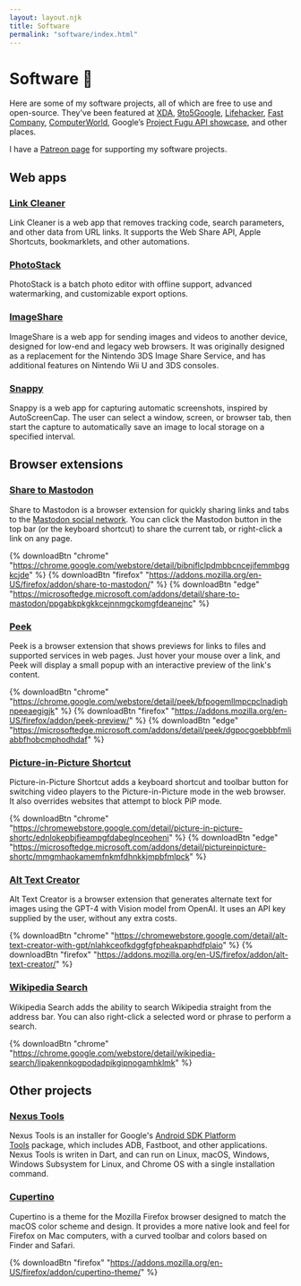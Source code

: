 ```yaml
---
layout: layout.njk
title: Software
permalink: "software/index.html"
---
```


# Software 💾

Here are some of my software projects, all of which are free to use and open-source. They've been featured at [XDA](https://www.xda-developers.com/set-up-adb-and-fastboot-on-linux-mac-os-x-and-chrome-os-with-a-single-command/), [9to5Google](https://9to5google.com/2021/12/02/how-to-downgrade-from-android-12-to-android-11-on-google-pixel/#:~:text=Nexus%20Tools), [Lifehacker](https://lifehacker.com/tech/if-you-ever-shared-spotify-link-publicly-disable-spotify-dms#:~:text=Link%20Cleaner), [Fast Company](https://www.fastcompany.com/91404012/photostack-bulk-photo-editor), [ComputerWorld](https://www.computerworld.com/article/3622366/the-best-progressive-web-apps-for-productivity.html#:~:text=PhotoStack), Google’s [Project Fugu API showcase](https://developer.chrome.com/docs/capabilities/fugu-showcase?text=Link%20Cleaner), and other places. 

I have a [Patreon page](https://www.patreon.com/corbindavenport) for supporting my software projects.

Web apps
--------

### [Link Cleaner](https://linkcleaner.app)

Link Cleaner is a web app that removes tracking code, search parameters, and other data from URL links. It supports the Web Share API, Apple Shortcuts, bookmarklets, and other automations.

### [PhotoStack](https://photostack.app)

PhotoStack is a batch photo editor with offline support, advanced watermarking, and customizable export options.

### [ImageShare](https://imgshare.corbin.io/)

ImageShare is a web app for sending images and videos to another device, designed for low-end and legacy web browsers. It was originally designed as a replacement for the Nintendo 3DS Image Share Service, and has additional features on Nintendo Wii U and 3DS consoles.

### [Snappy](https://thesnappy.app)

Snappy is a web app for capturing automatic screenshots, inspired by AutoScreenCap. The user can select a window, screen, or browser tab, then start the capture to automatically save an image to local storage on a specified interval.

Browser extensions
------------------

### [Share to Mastodon](https://github.com/corbindavenport/share-to-mastodon)

Share to Mastodon is a browser extension for quickly sharing links and tabs to the [Mastodon social network](https://joinmastodon.org/). You can click the Mastodon button in the top bar (or the keyboard shortcut) to share the current tab, or right-click a link on any page.

{% downloadBtn "chrome" "https://chrome.google.com/webstore/detail/bibnjflclpdmbbcncejifemmbggkcjde" %} {% downloadBtn "firefox" "https://addons.mozilla.org/en-US/firefox/addon/share-to-mastodon/" %} {% downloadBtn "edge" "https://microsoftedge.microsoft.com/addons/detail/share-to-mastodon/ppgabkpkgkkcejnnmgckomgfdeanejnc" %}

### [Peek](https://github.com/corbindavenport/peek)

Peek is a browser extension that shows previews for links to files and supported services in web pages. Just hover your mouse over a link, and Peek will display a small popup with an interactive preview of the link's content.

{% downloadBtn "chrome" "https://chrome.google.com/webstore/detail/peek/bfpogemllmpcpclnadighnpeeaegigjk" %} {% downloadBtn "firefox" "https://addons.mozilla.org/en-US/firefox/addon/peek-preview/" %} {% downloadBtn "edge" "https://microsoftedge.microsoft.com/addons/detail/peek/dgpocgoebbbfmliabbfhobcmphodhdaf" %}

### [Picture-in-Picture Shortcut](https://github.com/corbindavenport/pip-shortcut/)

Picture-in-Picture Shortcut adds a keyboard shortcut and toolbar button for switching video players to the Picture-in-Picture mode in the web browser. It also overrides websites that attempt to block PiP mode.

{% downloadBtn "chrome" "https://chromewebstore.google.com/detail/picture-in-picture-shortc/ednlokepbjfieampgfdabeglnceoheni" %} {% downloadBtn "edge" "https://microsoftedge.microsoft.com/addons/detail/pictureinpicture-shortc/mmgmhaokamemfnkmfdhnkkjmpbfmlpck" %}

### [Alt Text Creator](https://github.com/corbindavenport/alt-text-creator)

Alt Text Creator is a browser extension that generates alternate text for images using the GPT-4 with Vision model from OpenAI. It uses an API key supplied by the user, without any extra costs.

{% downloadBtn "chrome" "https://chromewebstore.google.com/detail/alt-text-creator-with-gpt/nlahkceofkdggfgfpheakpaphdfplaio" %} {% downloadBtn "firefox" "https://addons.mozilla.org/en-US/firefox/addon/alt-text-creator/" %}

### [Wikipedia Search](https://github.com/corbindavenport/wikipedia-search)

Wikipedia Search adds the ability to search Wikipedia straight from the address bar. You can also right-click a selected word or phrase to perform a search.

{% downloadBtn "chrome" "https://chrome.google.com/webstore/detail/wikipedia-search/lipakennkogpodadpikgipnogamhklmk" %}

Other projects
-----

### [Nexus Tools](https://github.com/corbindavenport/nexus-tools)

Nexus Tools is an installer for Google's [Android SDK Platform Tools](https://developer.android.com/studio/releases/platform-tools) package, which includes ADB, Fastboot, and other applications. Nexus Tools is writen in Dart, and can run on Linux, macOS, Windows, Windows Subsystem for Linux, and Chrome OS with a single installation command.

### [Cupertino](https://github.com/corbindavenport/cupertino)

Cupertino is a theme for the Mozilla Firefox browser designed to match the macOS color scheme and design. It provides a more native look and feel for Firefox on Mac computers, with a curved toolbar and colors based on Finder and Safari.

{% downloadBtn "firefox" "https://addons.mozilla.org/en-US/firefox/addon/cupertino-theme/" %}

